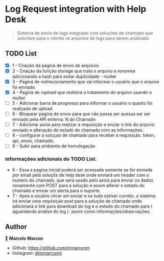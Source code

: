 # Log Request integration with Help Desk

> Sistema de envio de logs integrado com soluções de chamado que solicitam para o cliente os arquivos de logs para serem analisado


## TODO List

- [x] 1 - Criação da pagina de envio de arquivos
- [x] 2 - Criação da função storage que trata o arquivo e renomea adicionando a hash para evitar duplicidade - multer
- [x] 3 - Pagina de redirecionamento que vai informar o usuário que o arquivo foi enviado.
- [x] 4 - Pagina de /upload que realizirá o tratamento do arquivo usando o multer
- [ ] 5 - Adicionar barra de progresso para informar o usuário o quanto foi realizado de upload.
- [ ] 6 - Bloquear pagina de envio para que não possa ser acessa ser ser enviado pela API externa. N do Chamado
- [ ] 7 - Adicionar axios para realizar a requisição e enviar o link do arquivo enviado e alteração do estado do chamado com as informações.
- [ ] 8 - configurar a soluçao de chamado para receber a requisição. token, api, envio, chamado.
- [ ] 9 - Subir para ambiente de homologação

### informações adicionais do TODO List.

- 6 - Essa a pagina inicial poderá ser acessada somente se for enviada por email pela soluçõs de help desk onde enviará
 um header com o numero do chamado. que será usado pelo axios para enviar os dados novamente com POST para a solução e assim alterar o estado do chamado
 e enviar um alerta para o suporte.
- 7 - Após o usuário clicar em enviar e os tudo estiver correto. o sistema irá enviar uma requisição post para a solução de chamado onde adicionará o link para download do log e o estado do chamado para ( aguardando analise do log ). assim como informações/observações.

## Author

👤 **Marcelo Marcon**

* Github: https://github.com/mmarconm
* Instagram: [@mmarconm](https://www.instagram.com/mmarconm/)